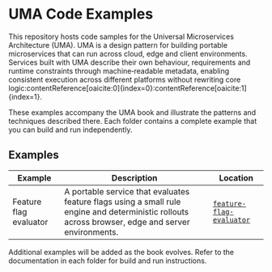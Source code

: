# UMA Code Examples

This repository hosts code samples for the Universal Microservices Architecture (UMA). UMA is a design pattern for building portable microservices that can run across cloud, edge and client environments. Services built with UMA describe their own behaviour, requirements and runtime constraints through machine‑readable metadata, enabling consistent execution across different platforms without rewriting core logic:contentReference[oaicite:0]{index=0}:contentReference[oaicite:1]{index=1}.

These examples accompany the UMA book and illustrate the patterns and techniques described there. Each folder contains a complete example that you can build and run independently.

## Examples

| Example | Description | Location |
| --- | --- | --- |
| Feature flag evaluator | A portable service that evaluates feature flags using a small rule engine and deterministic rollouts across browser, edge and server environments. | [`feature-flag-evaluator`](feature-flag-evaluator/) |

Additional examples will be added as the book evolves. Refer to the documentation in each folder for build and run instructions.
